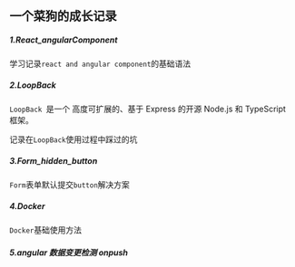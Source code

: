 ## 一个菜狗的成长记录

##### 1.React_angularComponent

学习记录`react and angular component`的基础语法

##### 2.LoopBack

`LoopBack `是一个 高度可扩展的、基于 Express 的开源 Node.js 和 TypeScript 框架。

记录在`LoopBack`使用过程中踩过的坑

##### 3.Form_hidden_button

`Form`表单默认提交`button`解决方案

##### 4.Docker

`Docker`基础使用方法

##### 5.angular 数据变更检测 onpush





